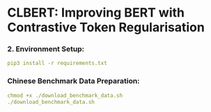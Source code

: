 # CLBERT: Improving BERT with Contrastive Token Regularisation

### 2. Environment Setup:
```yaml
pip3 install -r requirements.txt
```

### Chinese Benchmark Data Preparation:
```yaml
chmod +x ./download_benchmark_data.sh
./download_benchmark_data.sh
```
